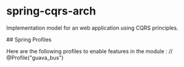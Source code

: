 # spring-cqrs-arch
Implementation model for an web application using CQRS principles.

## Spring Profiles

Here are the following profiles to enable features in the module :
//
   @Profile("guava_bus")
   
         